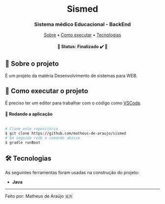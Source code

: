 <h1 align="center" font-weight:bold>
   Sismed
</h1>

<h3 align="center">
    Sistema médico Educacional - BackEnd
</h3>

<p align="center">
	<a href="#-sobre-o-projeto">Sobre</a> •
 	<a href="#-como-executar-o-projeto">Como executar</a> • 
  <a href="#-tecnologias">Tecnologias</a>
</p>

<h4 align="center"> 
	🚧  Status: Finalizado ✔️ 🚧
</h4>

## :pencil: Sobre o projeto
É um projeto da matéria Desenvolvimento de sistemas para WEB.
	 
## 🚀 Como executar o projeto

É preciso ter um editor para trabalhar com o código como [VSCode](https://code.visualstudio.com/).

#### 🧭 Rodando a aplicação

```bash

# Clone este repositório
$ git clone https://github.com/matheus-de-araujo/sismed
# Em seguida rode o comando abaixo
$ gradle runBoot

```

## 🛠 Tecnologias

As seguintes ferramentas foram usadas na construção do projeto:

- **Java**


---

Feito por: Matheus de Araújo 🇧🇷
